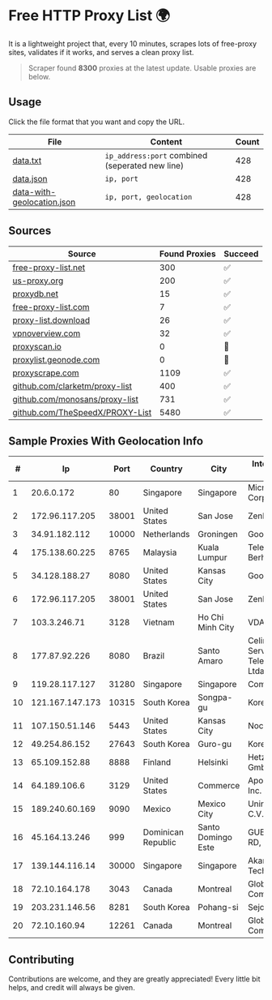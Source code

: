 
# Free HTTP Proxy List 🌍

It is a lightweight project that, every 10 minutes, scrapes lots of free-proxy sites, validates if it works, and serves a clean proxy list.


> Scraper found **8300** proxies at the latest update. Usable proxies are below.

## Usage

Click the file format that you want and copy the URL.


|File|Content|Count|
|----|-------|-----|
|[data.txt](https://raw.githubusercontent.com/themiralay/Proxy-List-World/master/data.txt)|`ip_address:port` combined (seperated new line)|428|
|[data.json](https://raw.githubusercontent.com/themiralay/Proxy-List-World/master/data.json)|`ip, port`|428|
|[data-with-geolocation.json](https://raw.githubusercontent.com/themiralay/Proxy-List-World/master/data-with-geolocation.json)|`ip, port, geolocation`|428|

## Sources

|Source|Found Proxies|Succeed|
|------|-------------|-------|
|[free-proxy-list.net](https://free-proxy-list.net)|300|✅|
|[us-proxy.org](https://www.us-proxy.org)|200|✅|
|[proxydb.net](http://proxydb.net)|15|✅|
|[free-proxy-list.com](https://free-proxy-list.com/?page=&port=&type%5B%5D=http&type%5B%5D=https&up_time=0&search=Search)|7|✅|
|[proxy-list.download](https://www.proxy-list.download/HTTP)|26|✅|
|[vpnoverview.com](https://vpnoverview.com/privacy/anonymous-browsing/free-proxy-servers)|32|✅|
|[proxyscan.io](https://www.proxyscan.io)|0|🚫|
|[proxylist.geonode.com](https://proxylist.geonode.com/api/proxy-list?limit=300&page=1&sort_by=lastChecked&sort_type=desc&protocols=http,https)|0|🚫|
|[proxyscrape.com](https://api.proxyscrape.com/v2/?request=displayproxies&protocol=http&timeout=10000&country=all&ssl=all&anonymity=all)|1109|✅|
|[github.com/clarketm/proxy-list](https://raw.githubusercontent.com/clarketm/proxy-list/master/proxy-list-raw.txt)|400|✅|
|[github.com/monosans/proxy-list](https://raw.githubusercontent.com/monosans/proxy-list/main/proxies/http.txt)|731|✅|
|[github.com/TheSpeedX/PROXY-List](https://raw.githubusercontent.com/TheSpeedX/PROXY-List/master/http.txt)|5480|✅|


## Sample Proxies With Geolocation Info

|#|Ip|Port|Country|City|Internet Service Provider|
|-|--|----|-------|----|-------------------------|
|1|20.6.0.172|80|Singapore|Singapore|Microsoft Corporation|
|2|172.96.117.205|38001|United States|San Jose|Zenlayer Inc|
|3|34.91.182.112|10000|Netherlands|Groningen|Google LLC|
|4|175.138.60.225|8765|Malaysia|Kuala Lumpur|Telekom Malaysia Berhad|
|5|34.128.188.27|8080|United States|Kansas City|Google LLC|
|6|172.96.117.205|38001|United States|San Jose|Zenlayer Inc|
|7|103.3.246.71|3128|Vietnam|Ho Chi Minh City|VDATA|
|8|177.87.92.226|8080|Brazil|Santo Amaro|Celino Ribeiro Servicos De Telecomunicacoes Ltda|
|9|119.28.117.127|31280|Singapore|Singapore|ComsenzNet|
|10|121.167.147.173|10315|South Korea|Songpa-gu|Korea Telecom|
|11|107.150.51.146|5443|United States|Kansas City|Nocix, LLC|
|12|49.254.86.152|27643|South Korea|Guro-gu|Korea Telecom|
|13|65.109.152.88|8888|Finland|Helsinki|Hetzner Online GmbH|
|14|64.189.106.6|3129|United States|Commerce|Apogee Telecom Inc.|
|15|189.240.60.169|9090|Mexico|Mexico City|Uninet S.A. de C.V.|
|16|45.164.13.246|999|Dominican Republic|Santo Domingo Este|GUESTCHOICE TV RD, S.R.L|
|17|139.144.116.14|30000|Singapore|Singapore|Akamai Technologies, Inc.|
|18|72.10.164.178|3043|Canada|Montreal|GloboTech Communications|
|19|203.231.146.56|8281|South Korea|Pohang-si|Sejong Telecom|
|20|72.10.160.94|12261|Canada|Montreal|GloboTech Communications|



## Contributing

Contributions are welcome, and they are greatly appreciated! Every
little bit helps, and credit will always be given.

